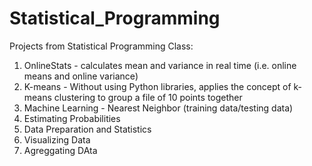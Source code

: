 # Statistical_Programming
Projects from Statistical Programming Class:

1. OnlineStats - calculates mean and variance in real time (i.e. online means and online variance)
2. K-means - Without using Python libraries, applies the concept of k-means clustering to group a file of 10 points together
3. Machine Learning - Nearest Neighbor (training data/testing data)
4. Estimating Probabilities
5. Data Preparation and Statistics
6. Visualizing Data
7. Agreggating DAta
